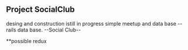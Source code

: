 ## Project SocialClub

desing and construction istill in progress
simple meetup and data base
--rails data base.
--Social Club--


**possible redux
